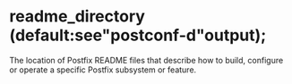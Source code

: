 # readme_directory (default:see"postconf-d"output); 


The location of Postfix README files that describe how to build,
configure or operate a specific Postfix subsystem or feature.



